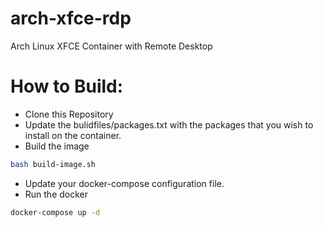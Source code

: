 # arch-xfce-rdp
Arch Linux XFCE Container with Remote Desktop 

# How to Build:
- Clone this Repository 
- Update the bulidfiles/packages.txt with the packages that you wish to install on the container. 
- Build the image 

```bash
bash build-image.sh
```
- Update your docker-compose configuration file.
- Run the docker 

```bash
docker-compose up -d 
```

